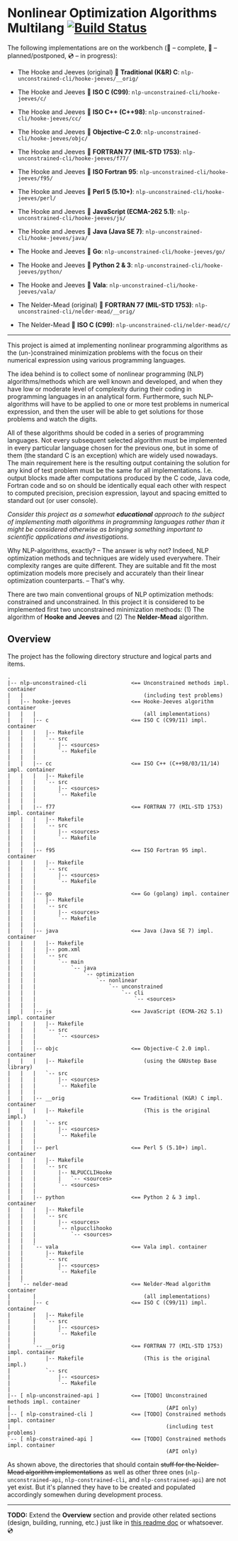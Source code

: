 # Nonlinear Optimization Algorithms Multilang [![Build Status](https://travis-ci.org/rgolubtsov/nonlinear-optimization-algorithms-multilang.svg?branch=master)](https://travis-ci.org/rgolubtsov/nonlinear-optimization-algorithms-multilang)

The following implementations are on the workbench (:small_blue_diamond: &ndash; complete, :small_orange_diamond: &ndash; planned/postponed, :cd: &ndash; in progress):

* The Hooke and Jeeves (original) :small_blue_diamond: **Traditional (K&amp;R) C**: `nlp-unconstrained-cli/hooke-jeeves/__orig/`
* The Hooke and Jeeves :small_blue_diamond: **ISO C (C99)**: `nlp-unconstrained-cli/hooke-jeeves/c/`
* The Hooke and Jeeves :small_blue_diamond: **ISO C++ (C++98)**: `nlp-unconstrained-cli/hooke-jeeves/cc/`
* The Hooke and Jeeves :small_blue_diamond: **Objective-C 2.0**: `nlp-unconstrained-cli/hooke-jeeves/objc/`
* The Hooke and Jeeves :small_blue_diamond: **FORTRAN 77 (MIL-STD 1753)**: `nlp-unconstrained-cli/hooke-jeeves/f77/`
* The Hooke and Jeeves :small_blue_diamond: **ISO Fortran 95**: `nlp-unconstrained-cli/hooke-jeeves/f95/`
* The Hooke and Jeeves :small_blue_diamond: **Perl 5 (5.10+)**: `nlp-unconstrained-cli/hooke-jeeves/perl/`
* The Hooke and Jeeves :small_blue_diamond: **JavaScript (ECMA-262 5.1)**: `nlp-unconstrained-cli/hooke-jeeves/js/`
* The Hooke and Jeeves :small_blue_diamond: **Java (Java SE 7)**: `nlp-unconstrained-cli/hooke-jeeves/java/`
* The Hooke and Jeeves :small_blue_diamond: **Go**: `nlp-unconstrained-cli/hooke-jeeves/go/`
* The Hooke and Jeeves :small_blue_diamond: **Python 2 &amp; 3**: `nlp-unconstrained-cli/hooke-jeeves/python/`
* The Hooke and Jeeves :small_blue_diamond: **Vala**: `nlp-unconstrained-cli/hooke-jeeves/vala/`

* The Nelder-Mead (original) :small_blue_diamond: **FORTRAN 77 (MIL-STD 1753)**: `nlp-unconstrained-cli/nelder-mead/__orig/`
* The Nelder-Mead :small_blue_diamond: **ISO C (C99)**: `nlp-unconstrained-cli/nelder-mead/c/`

---

This project is aimed at implementing nonlinear programming algorithms as the (un-)constrained minimization problems with the focus on their numerical expression using various programming languages.

The idea behind is to collect some of nonlinear programming (NLP) algorithms/methods which are well known and developed, and when they have low or moderate level of complexity during their coding in programming languages in an analytical form. Furthermore, such NLP-algorithms will have to be applied to one or more test problems in numerical expression, and then the user will be able to get solutions for those problems and watch the digits.

All of these algorithms should be coded in a series of programming languages. Not every subsequent selected algorithm must be implemented in every particular language chosen for the previous one, but in some of them (the standard C is an exception) which are widely used nowadays. The main requirement here is the resulting output containing the solution for any kind of test problem must be the same for all implementations. I.e. output blocks made after computations produced by the C code, Java code, Fortran code and so on should be identically equal each other with respect to computed precision, precision expression, layout and spacing emitted to standard out (or user console).

*Consider this project as a somewhat __educational__ approach to the subject of implementing math algorithms in programming languages rather than it might be considered otherwise as bringing something important to scientific applications and investigations.*

Why NLP-algorithms, exactly? &ndash; The answer is why not? Indeed, NLP optimization methods and techniques are widely used everywhere. Their complexity ranges are quite different. They are suitable and fit the most optimization models more precisely and accurately than their linear optimization counterparts. &ndash; That's why.

There are two main conventional groups of NLP optimization methods: constrained and unconstrained. In this project it is considered to be implemented first two unconstrained minimization methods: (1) The algorithm of **Hooke and Jeeves** and (2) The **Nelder-Mead** algorithm.

## Overview

The project has the following directory structure and logical parts and items.

```
.
|-- nlp-unconstrained-cli              <== Unconstrained methods impl. container
|   |                                      (including test problems)
|   |-- hooke-jeeves                   <== Hooke-Jeeves algorithm container
|   |   |                                  (all implementations)
|   |   |-- c                          <== ISO C (C99/11) impl. container
|   |   |   |-- Makefile
|   |   |   `-- src
|   |   |       |-- <sources>
|   |   |       `-- Makefile
|   |   |
|   |   |-- cc                         <== ISO C++ (C++98/03/11/14) impl. container
|   |   |   |-- Makefile
|   |   |   `-- src
|   |   |       |-- <sources>
|   |   |       `-- Makefile
|   |   |
|   |   |-- f77                        <== FORTRAN 77 (MIL-STD 1753) impl. container
|   |   |   |-- Makefile
|   |   |   `-- src
|   |   |       |-- <sources>
|   |   |       `-- Makefile
|   |   |
|   |   |-- f95                        <== ISO Fortran 95 impl. container
|   |   |   |-- Makefile
|   |   |   `-- src
|   |   |       |-- <sources>
|   |   |       `-- Makefile
|   |   |
|   |   |-- go                         <== Go (golang) impl. container
|   |   |   |-- Makefile
|   |   |   `-- src
|   |   |       |-- <sources>
|   |   |       `-- Makefile
|   |   |
|   |   |-- java                       <== Java (Java SE 7) impl. container
|   |   |   |-- Makefile
|   |   |   |-- pom.xml
|   |   |   `-- src
|   |   |       `-- main
|   |   |           `-- java
|   |   |               `-- optimization
|   |   |                   `-- nonlinear
|   |   |                       `-- unconstrained
|   |   |                           `-- cli
|   |   |                               `-- <sources>
|   |   |
|   |   |-- js                         <== JavaScript (ECMA-262 5.1) impl. container
|   |   |   |-- Makefile
|   |   |   `-- src
|   |   |       `-- <sources>
|   |   |
|   |   |-- objc                       <== Objective-C 2.0 impl. container
|   |   |   |-- Makefile                   (using the GNUstep Base library)
|   |   |   `-- src
|   |   |       |-- <sources>
|   |   |       `-- Makefile
|   |   |
|   |   |-- __orig                     <== Traditional (K&R) C impl. container
|   |   |   |-- Makefile                   (This is the original impl.)
|   |   |   `-- src
|   |   |       |-- <sources>
|   |   |       `-- Makefile
|   |   |
|   |   |-- perl                       <== Perl 5 (5.10+) impl. container
|   |   |   |-- Makefile
|   |   |   `-- src
|   |   |       |-- NLPUCCLIHooke
|   |   |       |   `-- <sources>
|   |   |       `-- <sources>
|   |   |
|   |   |-- python                     <== Python 2 & 3 impl. container
|   |   |   |-- Makefile
|   |   |   `-- src
|   |   |       |-- <sources>
|   |   |       `-- nlpucclihooko
|   |   |           `-- <sources>
|   |   |
|   |   `-- vala                       <== Vala impl. container
|   |       |-- Makefile
|   |       `-- src
|   |           |-- <sources>
|   |           `-- Makefile
|   |
|   `-- nelder-mead                    <== Nelder-Mead algorithm container
|       |                                  (all implementations)
|       |-- c                          <== ISO C (C99/11) impl. container
|       |   |-- Makefile
|       |   `-- src
|       |       |-- <sources>
|       |       `-- Makefile
|       |
|       `-- __orig                     <== FORTRAN 77 (MIL-STD 1753) impl. container
|           |-- Makefile                   (This is the original impl.)
|           `-- src
|               |-- <sources>
|               `-- Makefile
|
|-- [ nlp-unconstrained-api ]          <== [TODO] Unconstrained methods impl. container
|                                                 (API only)
|-- [ nlp-constrained-cli ]            <== [TODO] Constrained methods impl. container
|                                                 (including test problems)
`-- [ nlp-constrained-api ]            <== [TODO] Constrained methods impl. container
                                                  (API only)
```

As shown above, the directories that should contain ~~stuff for the Nelder-Mead algorithm implementations~~ as well as other three ones (`nlp-unconstrained-api`, `nlp-constrained-cli`, and `nlp-constrained-api`) are not yet exist. But it's planned they have to be created and populated accordingly somewhen during development process.

---

**TODO:** Extend the **Overview** section and provide other related sections (design, building, running, etc.) just like in [this readme doc](https://github.com/rgolubtsov/virtblkiosim/blob/master/README.md "VIRTual BLocK IO SIMulating (virtblkiosim)") or whatsoever. :cd:
